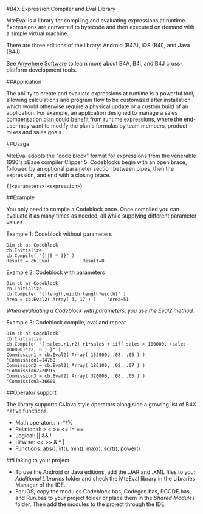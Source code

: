 #B4X Expression Compiler and Eval Library

MteEval is a library for compiling and evaluating expressions at runtime. Expressions are converted to bytecode and then executed on demand with a simple virtual machine.

There are three editions of the library: Android (B4A), iOS (B4i), and Java (B4J).

See [Anywhere Software](https://www.b4x.com/) to learn more about B4A, B4i, and B4J cross-platform development tools.

##Application

The ability to create and evaluate expressions at runtime is a powerful tool, allowing calculations and program flow to be customized after installation which would otherwise require a physical update or a custom build of an application.  For example, an application designed to manage a sales compensation plan could benefit from runtime expressions, where the end-user may want to modify the plan's formulas by team members, product mixes and sales goals.  

##Usage

MteEval adopts the "code block" format for expressions from the venerable 1990's xBase compiler Clipper 5.  Codeblocks begin with an open brace, followed by an optional parameter section between pipes, then the expression, and end with a closing brace.

```clipper
{|<parameters>|<expression>}
```

##Example

You only need to compile a Codeblock once.  Once compiled you can evaluate it as many times as needed, all while supplying different parameter values. 

Example 1: Codeblock without parameters

```vbnet
Dim cb as Codeblock
cb.Initialize
cb.Compile( "{||5 * 3}" )
Result = cb.Eval           'Result=8
```

Example 2: Codeblock with parameters

```vbnet
Dim cb as Codeblock
cb.Initialize
cb.Compile( "{|length,width|length*width}" )
Area = cb.Eval2( Array( 3, 17 ) )    'Area=51
```
_When evaluating a Codeblock with parameters, you use the Eval2 method._

Example 3: Codeblock compile, eval and repeat

```vbnet
Dim cb as Codeblock
cb.Initialize
cb.Compile( "{|sales,r1,r2| r1*sales + iif( sales > 100000, (sales-100000)*r2, 0 ) }" )
Commission1 = cb.Eval2( Array( 152000, .08, .05 ) )    'Commission1=14760
Commission2 = cb.Eval2( Array( 186100, .08, .07 ) )    'Commission2=20915
Commission3 = cb.Eval2( Array( 320000, .08, .05 ) )    'Commission3=36600
```
##Operator support

The library supports C/Java style operators along side a growing list of B4X native functions.

* Math operators: +-*/%
* Relational: > < >= <= != ==
* Logical: || && !
* Bitwise: << >> & ^ |
* Functions: abs(), iif(), min(), max(), sqrt(), power()

##Linking to your project

* To use the Android or Java editions, add the .JAR and .XML files to your _Additional Libraries_ folder and check the MteEval library in the Libraries Manager of the IDE.  
* For iOS, copy the modules Codeblock.bas, Codegen.bas, PCODE.bas, and Run.bas to your project folder or place them in the _Shared Modules_ folder.  Then add the modules to the project through the IDE.








